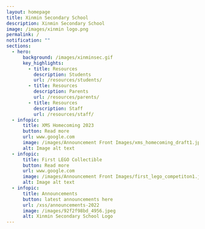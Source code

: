 ```yaml
---
layout: homepage
title: Xinmin Secondary School
description: Xinmin Secondary School
image: /images/xinmin logo.png
permalink: /
notification: ""
sections:
  - hero:
      background: /images/xinminsec.gif
      key_highlights:
        - title: Resources
          description: Students
          url: /resources/students/
        - title: Resources
          description: Parents
          url: /resources/parents/
        - title: Resources
          description: Staff
          url: /resources/staff/
  - infopic:
      title: XMS Homecoming 2023
      button: Read more
      url: www.google.com
      image: /images/Announcement Front Images/xms_homecoming_draft1.jpg
      alt: Image alt text
  - infopic:
      title: First LEGO Collectible
      button: Read more
      url: www.google.com
      image: /images/Announcement Front Images/first_lego_competiton1.jpg
      alt: Image alt text
  - infopic:
      title: Announcements
      button: latest announcements here
      url: /xss/announcements-2022
      image: /images/92f2f98bd_4956.jpeg
      alt: Xinmin Secondary School Logo
---
```

